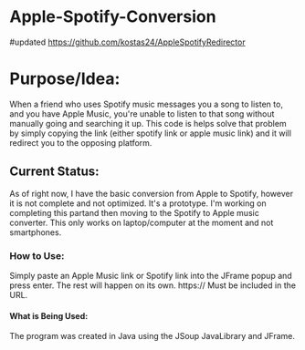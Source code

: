 # Apple-Spotify-Conversion

#updated 
https://github.com/kostas24/AppleSpotifyRedirector

# Purpose/Idea:
When a friend who uses Spotify music messages you a song to listen to, and you have Apple Music, you're unable to listen to 
that song without manually going and searching it up. This code is helps solve that problem by simply copying the link 
(either spotify link or apple music link) and it will redirect you to the opposing platform. 

## Current Status:
As of right now, I have the basic conversion from Apple to Spotify, however it is not complete and not optimized. It's 
a prototype. I'm working on completing this partand then moving to the Spotify to Apple music converter. This only works
on laptop/computer at the moment and not smartphones.


### How to Use:
Simply paste an Apple Music link or Spotify link into the JFrame popup and press enter. The rest will happen on its own. 
  https://     Must be included in the URL. 
  

#### What is Being Used:
The program was created in Java using the JSoup JavaLibrary and JFrame. 


